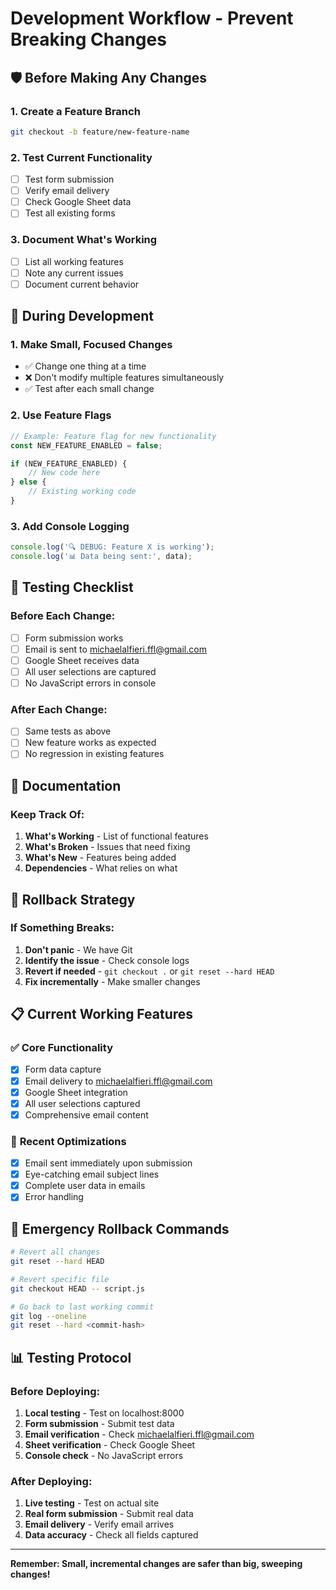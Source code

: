 # Development Workflow - Prevent Breaking Changes

## 🛡️ **Before Making Any Changes**

### 1. Create a Feature Branch
```bash
git checkout -b feature/new-feature-name
```

### 2. Test Current Functionality
- [ ] Test form submission
- [ ] Verify email delivery
- [ ] Check Google Sheet data
- [ ] Test all existing forms

### 3. Document What's Working
- [ ] List all working features
- [ ] Note any current issues
- [ ] Document current behavior

## 🔧 **During Development**

### 1. Make Small, Focused Changes
- ✅ Change one thing at a time
- ❌ Don't modify multiple features simultaneously
- ✅ Test after each small change

### 2. Use Feature Flags
```javascript
// Example: Feature flag for new functionality
const NEW_FEATURE_ENABLED = false;

if (NEW_FEATURE_ENABLED) {
    // New code here
} else {
    // Existing working code
}
```

### 3. Add Console Logging
```javascript
console.log('🔍 DEBUG: Feature X is working');
console.log('📊 Data being sent:', data);
```

## 🧪 **Testing Checklist**

### Before Each Change:
- [ ] Form submission works
- [ ] Email is sent to michaelalfieri.ffl@gmail.com
- [ ] Google Sheet receives data
- [ ] All user selections are captured
- [ ] No JavaScript errors in console

### After Each Change:
- [ ] Same tests as above
- [ ] New feature works as expected
- [ ] No regression in existing features

## 📝 **Documentation**

### Keep Track Of:
1. **What's Working** - List of functional features
2. **What's Broken** - Issues that need fixing
3. **What's New** - Features being added
4. **Dependencies** - What relies on what

## 🔄 **Rollback Strategy**

### If Something Breaks:
1. **Don't panic** - We have Git
2. **Identify the issue** - Check console logs
3. **Revert if needed** - `git checkout .` or `git reset --hard HEAD`
4. **Fix incrementally** - Make smaller changes

## 📋 **Current Working Features**

### ✅ **Core Functionality**
- [x] Form data capture
- [x] Email delivery to michaelalfieri.ffl@gmail.com
- [x] Google Sheet integration
- [x] All user selections captured
- [x] Comprehensive email content

### 🔧 **Recent Optimizations**
- [x] Email sent immediately upon submission
- [x] Eye-catching email subject lines
- [x] Complete user data in emails
- [x] Error handling

## 🚨 **Emergency Rollback Commands**

```bash
# Revert all changes
git reset --hard HEAD

# Revert specific file
git checkout HEAD -- script.js

# Go back to last working commit
git log --oneline
git reset --hard <commit-hash>
```

## 📊 **Testing Protocol**

### Before Deploying:
1. **Local testing** - Test on localhost:8000
2. **Form submission** - Submit test data
3. **Email verification** - Check michaelalfieri.ffl@gmail.com
4. **Sheet verification** - Check Google Sheet
5. **Console check** - No JavaScript errors

### After Deploying:
1. **Live testing** - Test on actual site
2. **Real form submission** - Submit real data
3. **Email delivery** - Verify email arrives
4. **Data accuracy** - Check all fields captured

---

**Remember: Small, incremental changes are safer than big, sweeping changes!** 